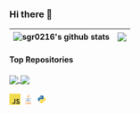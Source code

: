 ### Hi there 👋

<!--
**SongGuorong/SongGuorong** is a ✨ _special_ ✨ repository because its `README.md` (this file) appears on your GitHub profile.

Here are some ideas to get you started:

- 🔭 I’m currently working on ...
- 🌱 I’m currently learning ...
- 👯 I’m looking to collaborate on ...
- 🤔 I’m looking for help with ...
- 💬 Ask me about ...
- 📫 How to reach me: ...
- 😄 Pronouns: ...
- ⚡ Fun fact: ...
-->

| <img align="center" src="https://github-readme-stats.vercel.app/api?username=SongGuorong&show_icons=true&include_all_commits=true&theme=buefy&hide_border=true" alt="sgr0216's github stats" /> | <img align="center" src="https://github-readme-stats.vercel.app/api/top-langs/?username=SongGuorong&layout=compact&theme=buefy&hide_border=true" /> |
| ------------- | ------------- |

#### Top Repositories


<a href="https://github.com/SongGuorong/EDRNet">
  <img align="center" src="https://github-readme-stats.vercel.app/api/pin/?username=SongGuorong&repo=EDRNet&theme=buefy&hide" />
</a>
<a href="https://github.com/SongGuorong/MCITF">
  <img align="center" src="https://github-readme-stats.vercel.app/api/pin/?username=SongGuorong&repo=MCITF&theme=buefy&show" />
</a>

<br /> 
<br />
<code><img height="20" alt="javascript" src="https://raw.githubusercontent.com/github/explore/80688e429a7d4ef2fca1e82350fe8e3517d3494d/topics/javascript/javascript.png"></code>
<code><img height="20" alt="java" src="https://raw.githubusercontent.com/github/explore/80688e429a7d4ef2fca1e82350fe8e3517d3494d/topics/java/java.png"></code>
<code><img height="20" alt="python" src="https://raw.githubusercontent.com/github/explore/5c058a388828bb5fde0bcafd4bc867b5bb3f26f3/topics/python/python.png"></code>
